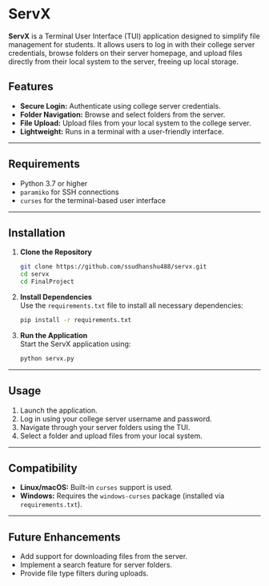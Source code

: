 
# ServX  

**ServX** is a Terminal User Interface (TUI) application designed to simplify file management for students. It allows users to log in with their college server credentials, browse folders on their server homepage, and upload files directly from their local system to the server, freeing up local storage.  

## Features  
- **Secure Login:** Authenticate using college server credentials.  
- **Folder Navigation:** Browse and select folders from the server.  
- **File Upload:** Upload files from your local system to the college server.  
- **Lightweight:** Runs in a terminal with a user-friendly interface.  

---

## Requirements  
- Python 3.7 or higher  
- `paramiko` for SSH connections  
- `curses` for the terminal-based user interface  

---

## Installation  

1. **Clone the Repository**  
   ```bash
   git clone https://github.com/ssudhanshu488/servx.git
   cd servx
   cd FinalProject
   ```  

2. **Install Dependencies**  
   Use the `requirements.txt` file to install all necessary dependencies:  
   ```bash
   pip install -r requirements.txt
   ```  

3. **Run the Application**  
   Start the ServX application using:  
   ```bash
   python servx.py
   ```  

---

## Usage  

1. Launch the application.  
2. Log in using your college server username and password.  
3. Navigate through your server folders using the TUI.  
4. Select a folder and upload files from your local system.  

---

## Compatibility  
- **Linux/macOS:** Built-in `curses` support is used.  
- **Windows:** Requires the `windows-curses` package (installed via `requirements.txt`).  

---

## Future Enhancements  
- Add support for downloading files from the server.  
- Implement a search feature for server folders.  
- Provide file type filters during uploads.  


